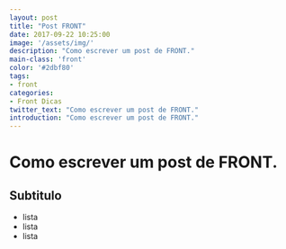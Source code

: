 ```yaml
---
layout: post
title: "Post FRONT"
date: 2017-09-22 10:25:00
image: '/assets/img/'
description: "Como escrever um post de FRONT."
main-class: 'front'
color: '#2dbf80'
tags:
- front
categories:
- Front Dicas
twitter_text: "Como escrever um post de FRONT."
introduction: "Como escrever um post de FRONT."
---
```



# Como escrever um post de FRONT.
## Subtitulo

- lista
- lista
- lista